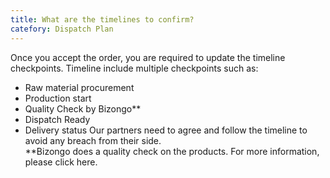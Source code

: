 ```yaml
---
title: What are the timelines to confirm?
catefory: Dispatch Plan
---
```

Once you accept the order, you are required to update the timeline checkpoints. Timeline include multiple checkpoints such as:
- Raw material procurement
- Production start
- Quality Check by Bizongo**
- Dispatch Ready
- Delivery status
Our partners need to agree and follow the timeline to avoid any breach from their side.     
**Bizongo does a quality check on the products. For more information, please click here.
